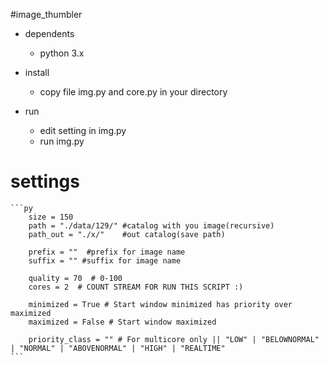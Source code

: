 #image_thumbler	

- dependents
  - python 3.x

- install
	- copy file img.py and core.py in your directory
- run
	- edit setting in img.py
	- run img.py
# settings
	```py
		size = 150 
		path = "./data/129/" #catalog with you image(recursive)
		path_out = "./x/"    #out catalog(save path)

		prefix = ""  #prefix for image name
		suffix = "" #suffix for image name

		quality = 70  # 0-100
		cores = 2  # COUNT STREAM FOR RUN THIS SCRIPT :)

		minimized = True # Start window minimized has priority over maximized
		maximized = False # Start window maximized

		priority_class = "" # For multicore only || "LOW" | "BELOWNORMAL" | "NORMAL" | "ABOVENORMAL" | "HIGH" | "REALTIME"
	```
